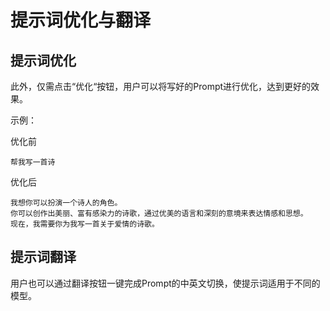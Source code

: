 # 提示词优化与翻译

## 提示词优化

此外，仅需点击“优化“按钮，用户可以将写好的Prompt进行优化，达到更好的效果。

示例：

优化前
```
帮我写一首诗
```

优化后
```
我想你可以扮演一个诗人的角色。
你可以创作出美丽、富有感染力的诗歌，通过优美的语言和深刻的意境来表达情感和思想。
现在，我需要你为我写一首关于爱情的诗歌。
```

## 提示词翻译

用户也可以通过翻译按钮一键完成Prompt的中英文切换，使提示词适用于不同的模型。